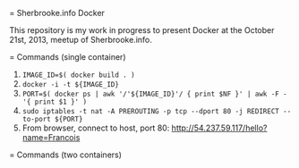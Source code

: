 = Sherbrooke.info Docker

This repository is my work in progress to present Docker at the October 21st, 2013, meetup of Sherbrooke.info.

= Commands (single container)

1. `IMAGE_ID=$( docker build . )`
2. `docker -i -t ${IMAGE_ID}`
3. `PORT=$( docker ps | awk '/'${IMAGE_ID}'/ { print $NF }' | awk -F - '{ print $1 }' )`
4. `sudo iptables -t nat -A PREROUTING -p tcp --dport 80 -j REDIRECT --to-port ${PORT}`
5. From browser, connect to host, port 80: http://54.237.59.117/hello?name=Francois

= Commands (two containers)
